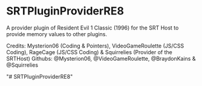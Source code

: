 # SRTPluginProviderRE8
A provider plugin of Resident Evil 1 Classic (1996) for the SRT Host to provide memory values to other plugins.

Credits: Mysterion06 (Coding & Pointers), VideoGameRoulette (JS/CSS Coding), RageCage (JS/CSS Coding) & Squirrelies (Provider of the SRTHost)
Githubs: @Mysterion06, @VideoGameRoulette, @BraydonKains & @Squirrelies

"# SRTPluginProviderRE8" 

